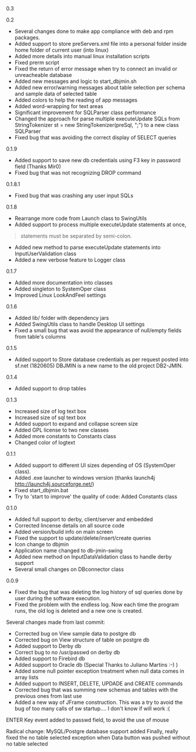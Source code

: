 0.3


0.2
- Several changes done to make app compliance with deb and rpm packages.
- Added support to store preServers.xml file into a personal folder inside home folder of current user (into linux)
- Added more details into manual linux installation scripts
- Fixed prerm script
- Fixed the return of error message when try to connect an invalid or unreacheable database
- Added new messages and logic to start\_dbjmin.sh
- Added new error/warning messages about table selection per schema and sample data of selected table
- Added colors to help the reading of app messages
- Added word-wrapping for text areas
- Significant improvement for SQLParser class performance
- Changed the approach for parse multiple executeUpdate SQLs from StringTokenizer st = new StringTokenizer(preSql, ";") to a new class SQLParser
- Fixed bug that was avoiding the correct display of SELECT queries

0.1.9
- Added support to save new db credentials using F3 key in password field (Thanks Mir0)
- Fixed bug that was not recognizing DROP command

0.1.8.1
- Fixed bug that was crashing any user input SQLs

0.1.8
- Rearrange more code from Launch class to SwingUtils
- Added support to process multiple executeUpdate statements at once,
> statements must be separated by semi-colon.
- Added new method to parse executeUpdate statements into InputUserValidation class
- Added a new verbose feature to Logger class

0.1.7
- Added more documentation into classes
- Added singleton to SystemOper class
- Improved Linux LookAndFeel settings

0.1.6
- Added lib/ folder with dependency jars
- Added SwingUtils class to handle Desktop UI settings
- Fixed a small bug that was avoid the appearance of null/empty fields from table's columns


0.1.5
- Added support to Store database credentials as per request posted into sf.net (1820605)
DBJMIN is a new name to the old project DB2-JMIN.

0.1.4
- Added support to drop tables

0.1.3
- Increased size of log text box
- Increased size of sql text box
- Added support to expand and collapse screen size
- Added GPL license to two new classes
- Added more constants to Constants class
- Changed color of logtext

0.1.1
- Added support to different UI sizes depending of OS (SystemOper class).
- Added .exe launcher to windows version (thanks launch4j http://launch4j.sourceforge.net/)
- Fixed start\_dbjmin.bat
- Try to 'start to improve' the quality of code: Added Constants class

0.1.0
- Added full support to derby, client/server and embedded
- Corrected lincense details on all source code
- Added version/build info on main screen
- Fixed the support to update/delete/insert/create queries
- Icon change to dbjmin
- Application name changed to db-jmin-swing
- Added new method on InputDataValidation class to handle derby support
- Several small changes on DBconnector class

0.0.9

- Fixed the bug that was deleting the log history of sql queries done by user during the software execution.
- Fixed the problem with the endless log. Now each time the program runs, the old log is deleted and a new one is created.

Several changes made from last commit:
- Corrected bug on View sample data to postgre db
- Corrected bug on View structure of table on postgre db
- Added support to Derby db
- Correct bug to no /usr/passwd on derby db
- Added support to Firebird db
- Added support to Oracle db (Special Thanks to Juliano Martins :-) )
- Added some null pointer exception treatment when null data comes in array lists
- Added support to INSERT, DELETE, UPDADE and CREATE commands
- Corrected bug that was summing new schemas and tables with the previous ones from last use
- Added a new way of JFrame construction. This was a try to avoid the bug of too many calls of sw startup.... I don't know if will work :(

ENTER Key event added to passwd field, to avoid the use of mouse

Radical change: MySQL/Postgre database support added
Finally, really fixed the no table selected exception when Data button was pushed without no table selected